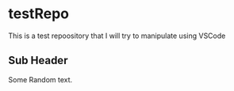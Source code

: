 # testRepo
This is a test repoository that I will try to manipulate using VSCode

## Sub Header
Some Random text.
